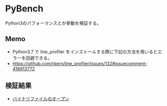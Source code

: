 PyBench
===
Python3のパフォーマンスとか挙動を検証する。

## Memo
- Python3.7 で line_profiler をインストールする際に下記の方法を用いるとエラーを回避できる。
- https://github.com/rkern/line_profiler/issues/132#issuecomment-418913772

## 検証結果
- [バイナリファイルのオープン](binary_open.ipynb)

